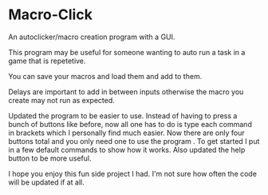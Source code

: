 # Macro-Click
 An autoclicker/macro creation program with a GUI.

 This program may be useful for someone wanting to auto run a task in a game that is repetetive.
 
 You can save your macros and load them and add to them.

 Delays are important to add in between inputs otherwise the macro you create may not run as expected.

Updated the program to be easier to use. Instead of having to press a bunch of buttons like before, now all one has to do is type each command in brackets which I personally find much easier. Now there are only four buttons total and you only need one to use the program . To get started I put in a few default commands to show how it works. Also updated the help button to be more useful.

 I hope you enjoy this fun side project I had. I'm not sure how often the code will be updated if at all.

